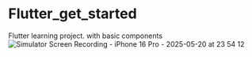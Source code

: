 # Flutter_get_started
Flutter learning project. with basic components
![Simulator Screen Recording - iPhone 16 Pro - 2025-05-20 at 23 54 12](https://github.com/user-attachments/assets/d113d56e-cc69-4bcd-b65f-0527bbef4f61)
